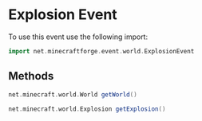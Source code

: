 # Explosion Event

To use this event use the following import:
```groovy
import net.minecraftforge.event.world.ExplosionEvent
```

## Methods
```groovy
net.minecraft.world.World getWorld()
```

```groovy
net.minecraft.world.Explosion getExplosion()
```
